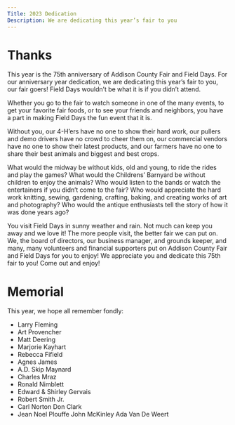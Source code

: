 ```yaml
---
Title: 2023 Dedication
Description: We are dedicating this year’s fair to you
---
```

# Thanks

This year is the 75th anniversary of Addison County Fair and Field Days. For our anniversary year dedication, we are dedicating this year’s fair to you, our fair goers! Field Days wouldn’t be what it is if you didn’t attend. 

Whether you go to the fair to watch someone in one of the many events, to get your favorite fair foods, or to see your friends and neighbors, you have a part in making Field Days the fun event that it is. 

Without you, our 4-H’ers have no one to show their hard work, our pullers and demo drivers have no crowd to cheer them on, our commercial vendors have no one to show their latest products, and our farmers have no one to share their best animals and biggest and best crops.

What would the midway be without kids, old and young, to ride the rides and play the games? What would the Childrens’ Barnyard be without children to enjoy the animals? Who would listen to the bands or watch the entertainers if you didn’t come to the fair? Who would appreciate the hard work knitting, sewing, gardening, crafting, baking, and creating works of art and photography? Who would the antique enthusiasts tell the story of how it was done years ago?

You visit Field Days in sunny weather and rain. Not much can keep you away and we love it! The more people visit, the better fair we can put on. We, the board of directors, our business manager, and grounds keeper, and many, many volunteers and financial supporters put on Addison County Fair and Field Days for you to enjoy! We appreciate you and dedicate this 75th fair to you! Come out and enjoy!

# Memorial

This year, we hope all remember fondly:

* Larry Fleming 
* Art Provencher 
* Matt Deering 
* Marjorie Kayhart 
* Rebecca Fifield
* Agnes James
* A.D. Skip Maynard 
* Charles Mraz
* Ronald Nimblett 
* Edward & Shirley Gervais
* Robert Smith Jr.
* Carl Norton Don Clark
* Jean Noel Plouffe John McKinley Ada Van De Weert